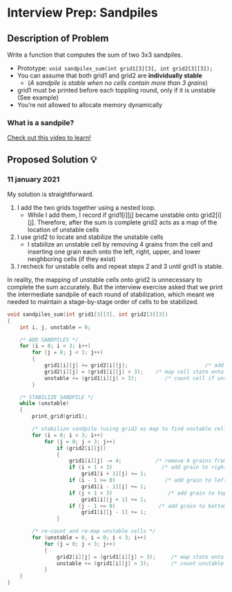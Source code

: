 # Interview Prep: Sandpiles

## Description of Problem

Write a function that computes the sum of two 3x3 sandpiles.

* Prototype: `void sandpiles_sum(int grid1[3][3], int grid2[3][3]);`
* You can assume that both grid1 and grid2 are **individually stable**
    * (*A sandpile is stable when no cells contain more than 3 grains*)
* grid1 must be printed before each toppling round, only if it is unstable (See example)
* You’re not allowed to allocate memory dynamically

### What is a sandpile?

[Check out this video to learn!](https://intranet.hbtn.io/rltoken/UVY3WFjMmCRlLcr-B2Krug)

## Proposed Solution 💡

### 11 january 2021

My solution is straightforward.
<ol>
	<li>
		I add the two grids together using a nested loop.
		<ul>
			<li>While I add them, I record if grid1[i][j] became unstable onto grid2[i][j]. Therefore, after the sum is complete grid2 acts as a map of the location of unstable cells</li>
		</ul>
	</li>
	<li>
		I use grid2 to locate and stabilize the unstable cells
		<ul>
			<li>I stabilize an unstable cell by removing 4 grains from the cell and inserting one grain each onto the left, right, upper, and lower neighboring cells (if they exist)</li>
		</ul>
	</li>
	<li>I recheck for unstable cells and repeat steps 2 and 3 until grid1 is stable.</li>
</ol>

In reality, the mapping of unstable cells onto grid2 is unnecessary to complete the sum accurately. But the interview exercise asked that we print the intermediate sandpile of each round of stabilization, which meant we needed to maintain a stage-by-stage order of cells to be stabilized.

```C++
void sandpiles_sum(int grid1[3][3], int grid2[3][3])
{
	int i, j, unstable = 0;

	/* ADD SANDPILES */
	for (i = 0; i < 3; i++)
		for (j = 0; j < 3; j++)
		{
			grid1[i][j] += grid2[i][j];                         /* add cells */
			grid2[i][j] = (grid1[i][j] > 3);    /* map cell state onto grid2 */
			unstable += (grid1[i][j] > 3);         /* count cell if unstable */
		}

	/* STABILIZE SANDPILE */
	while (unstable)
	{
		print_grid(grid1);

		/* stabilize sandpile (using grid2 as map to find unstable cells) */
		for (i = 0; i < 3; i++)
			for (j = 0; j < 3; j++)
				if (grid2[i][j])
				{
					grid1[i][j] -= 4;           /* remove 4 grains from cell */
					if (i + 1 < 3)                /* add grain to right cell */
						grid1[i + 1][j] += 1;
					if (i - 1 >= 0)                /* add grain to left cell */
						grid1[i - 1][j] += 1;
					if (j + 1 < 3)                  /* add grain to top cell */
						grid1[i][j + 1] += 1;
					if (j - 1 >= 0)              /* add grain to bottom cell */
						grid1[i][j - 1] += 1;
				}

		/* re-count and re-map unstable cells */
		for (unstable = 0, i = 0; i < 3; i++)
			for (j = 0; j < 3; j++)
			{
				grid2[i][j] = (grid1[i][j] > 3);     /* map state onto grid2 */
				unstable += (grid1[i][j] > 3);       /* count unstable cells */
			}
	}
}

